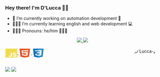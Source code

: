 ### Hey there! I'm D'Lucca 🤗👋

- 🦿 I’m currently working on automation development 🦾
- 👨🏽‍💻 I’m currently learning english and web development 💻
- 🙇🏽‍♂ Pronouns: he/him 🙆🏽‍♂️

<div align="center">
  <a href="https://github.com/PedroDLucca">
  <img height="180em" src="https://github-readme-stats.vercel.app/api?username=PedroDLucca&show_icons=true&theme=tokyonight&include_all_commits=true&count_private=true"/>
  <img height="160em" src="https://github-readme-stats.vercel.app/api/top-langs/?username=PedroDLucca&layout=compact&langs_count=7&theme=tokyonight"/>
</div>
<div style="display: inline_block"><br>
  <img align="center" alt="D'Lucca-Js" height="30" width="40" src="https://raw.githubusercontent.com/devicons/devicon/master/icons/javascript/javascript-plain.svg">
  <img align="center" alt="D'Lucca-HTML" height="30" width="40" src="https://raw.githubusercontent.com/devicons/devicon/master/icons/html5/html5-original.svg">
  <img align="center" alt="D'Lucca-CSS" height="30" width="40" src="https://raw.githubusercontent.com/devicons/devicon/master/icons/css3/css3-original.svg">
  <img align="right" alt="D'Lucca-pic" height="150" style="border-radius:50px;" src="https://instagram.ffor41-1.fna.fbcdn.net/v/t51.2885-19/17931732_642929325899395_2586288258925199360_a.jpg?stp=dst-jpg_s150x150&_nc_ht=instagram.ffor41-1.fna.fbcdn.net&_nc_cat=107&_nc_ohc=FkNufsc6nW4AX9BOvtF&edm=AOwYQ2IBAAAA&ccb=7-5&oh=00_AT855v3Wo8MMgBVkrbuc9oBnYM_6PVXdEigvifYviBzq6w&oe=62C2E042&_nc_sid=952caf">
</div>
  
##
  
<div>
  <a href="https://instagram.com/iam_dlucca" target="_blank"><img src="https://img.shields.io/badge/-Instagram-%23E4405F?style=for-the-badge&logo=instagram&logoColor=white" target="_blank"></a>
  <a href = "dluccammendes@gmail.com"><img src="https://img.shields.io/badge/-Gmail-%23333?style=for-the-badge&logo=gmail&logoColor=white" target="_blank"></a>
</div>
